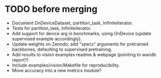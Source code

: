 
# TODO before merging

* Document OnDeviceDataset, partition_task, InfiniteIterator.
* Tests for partition_task, InfiniteIterator.
* Add support for device arg in benchmarks, using OnDevice (update supervised example accordingly).
* Update weights on Zenodo; add "specs" arguments for pretrained backbones, defaulting to supervised pretraining.
* Add results to vision examples readme & webpage (pointing to wandb report?)
* Include examples/vision/Makefile for reproducibility.
* Move accuracy into a new metrics module?
